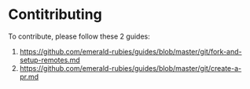 # Contitributing
To contribute, please follow these 2 guides:

1. https://github.com/emerald-rubies/guides/blob/master/git/fork-and-setup-remotes.md
1. https://github.com/emerald-rubies/guides/blob/master/git/create-a-pr.md
